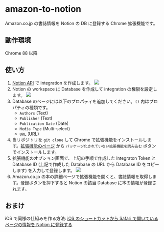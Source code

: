 # amazon-to-notion
Amazon.co.jp の書誌情報を Notion の DB に登録する Chrome 拡張機能です。

## 動作環境
Chrome 88 以降

## 使い方
1. [Notion API](https://www.notion.so/my-integrations) で integration を作成します。
![](https://user-images.githubusercontent.com/236607/120334613-bc97b100-c32b-11eb-87c9-d4e2c59893b1.png)
2. Notion の workspace に Database を作成して integration の権限を設定します。
![](https://user-images.githubusercontent.com/236607/147759063-0a14bbcf-4c01-4f1b-8f4b-c0b9ed583d10.png)
3. Database のページには以下のプロパティを追加してください。`()` 内はプロパティの種類です。
    - `Authors` (Text)
    - `Publisher` (Text)
    - `Publication Date` (Date)
    - `Media Type` (Multi-select)
    - `URL` (URL)
4. 当リポジトリを `git clone` して Chrome で拡張機能をインストールします。[拡張機能のページ](chrome://extensions/) から `パッケージ化されていない拡張機能を読み込む` ボタンでインストールします。
5. 拡張機能のオプション画面で、上記の手順で作成した Integraton Token と Database ID (上記で作成した Database の URL から Database ID をコピーします) を入力して登録します。 
![](https://user-images.githubusercontent.com/236607/120336753-9e32b500-c32d-11eb-9885-c900ab9a5c3d.png)
6. Amazon.co.jp の本の詳細ページで拡張機能を開くと、書誌情報を取得します。登録ボタンを押下すると Notion の該当 Database に本の情報が登録されます。

## おまけ

iOS で同様の仕組みを作る方法: [iOS のショートカットから Safari で開いているページの情報を Notion に登録する](https://zenn.dev/hikarock/articles/abd514aa7abfcc)
